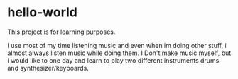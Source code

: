 # hello-world
This project is for learning purposes.

I use most of my time listening music and even when im doing other stuff, i almost always listen music while doing them.
I Don't make music myself, but i would like to one day and learn to play two different instruments drums and synthesizer/keyboards.
